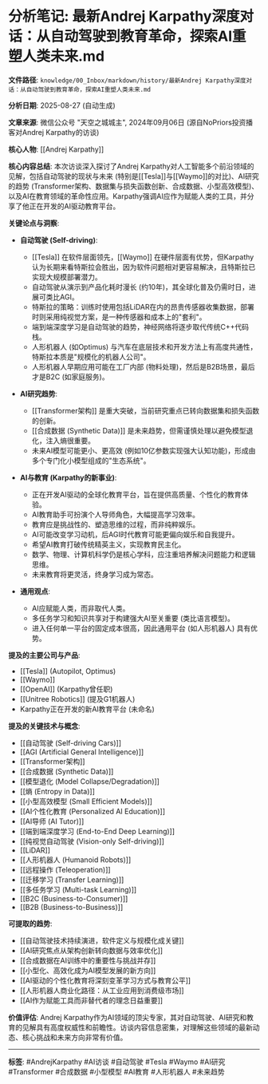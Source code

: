 # 分析笔记: 最新Andrej Karpathy深度对话：从自动驾驶到教育革命，探索AI重塑人类未来.md

**文件路径**: `knowledge/00_Inbox/markdown/history/最新Andrej Karpathy深度对话：从自动驾驶到教育革命，探索AI重塑人类未来.md`

**分析日期**: 2025-08-27 (自动生成)

**文章来源**: 微信公众号 "天空之城城主", 2024年09月06日 (源自NoPriors投资播客对Andrej Karpathy的访谈)

**核心人物**: [[Andrej Karpathy]]

**核心内容总结**:
本次访谈深入探讨了Andrej Karpathy对人工智能多个前沿领域的见解，包括自动驾驶的现状与未来 (特别是[[Tesla]]与[[Waymo]]的对比)、AI研究的趋势 (Transformer架构、数据集与损失函数创新、合成数据、小型高效模型)、以及AI在教育领域的革命性应用。Karpathy强调AI应作为赋能人类的工具，并分享了他正在开发的AI驱动教育平台。

**关键论点与洞察**:

*   **自动驾驶 (Self-driving)**:
    *   [[Tesla]] 在软件层面领先，[[Waymo]] 在硬件层面有优势，但Karpathy认为长期来看特斯拉会胜出，因为软件问题相对更容易解决，且特斯拉已实现大规模部署潜力。
    *   自动驾驶从演示到产品化耗时漫长 (约10年)，其全球化普及仍需时日，进展可类比AGI。
    *   特斯拉的策略：训练时使用包括LiDAR在内的昂贵传感器收集数据，部署时则采用纯视觉方案，是一种传感器和成本上的"套利"。
    *   端到端深度学习是自动驾驶的趋势，神经网络将逐步取代传统C++代码栈。
    *   人形机器人 (如Optimus) 与汽车在底层技术和开发方法上有高度共通性，特斯拉本质是"规模化的机器人公司"。
    *   人形机器人早期应用可能在工厂内部 (物料处理)，然后是B2B场景，最后才是B2C (如家庭服务)。

*   **AI研究趋势**:
    *   [[Transformer架构]] 是重大突破，当前研究重点已转向数据集和损失函数的创新。
    *   [[合成数据 (Synthetic Data)]] 是未来趋势，但需谨慎处理以避免模型退化，注入熵很重要。
    *   未来AI模型可能更小、更高效 (例如10亿参数实现强大认知功能)，形成由多个专门化小模型组成的"生态系统"。

*   **AI与教育 (Karpathy的新事业)**:
    *   正在开发AI驱动的全球化教育平台，旨在提供高质量、个性化的教育体验。
    - AI教育助手可扮演个人导师角色，大幅提高学习效率。
    - 教育应是挑战性的、塑造思维的过程，而非纯粹娱乐。
    - AI可能改变学习动机，后AGI时代教育可能更偏向娱乐和自我提升。
    - 希望AI教育打破传统精英主义，实现教育民主化。
    - 数学、物理、计算机科学仍是核心学科，应注重培养解决问题能力和逻辑思维。
    - 未来教育将更灵活，终身学习成为常态。

*   **通用观点**:
    *   AI应赋能人类，而非取代人类。
    *   多任务学习和知识共享对于构建强大AI至关重要 (类比语言模型)。
    *   进入任何单一平台的固定成本很高，因此通用平台 (如人形机器人) 具有优势。

**提及的主要公司与产品**:
*   [[Tesla]] (Autopilot, Optimus)
*   [[Waymo]]
*   [[OpenAI]] (Karpathy曾任职)
*   [[Unitree Robotics]] (提及G1机器人)
*   Karpathy正在开发的新AI教育平台 (未命名)

**提及的关键技术与概念**:
*   [[自动驾驶 (Self-driving Cars)]]
*   [[AGI (Artificial General Intelligence)]]
*   [[Transformer架构]]
*   [[合成数据 (Synthetic Data)]]
*   [[模型退化 (Model Collapse/Degradation)]]
*   [[熵 (Entropy in Data)]]
*   [[小型高效模型 (Small Efficient Models)]]
*   [[AI个性化教育 (Personalized AI Education)]]
*   [[AI导师 (AI Tutor)]]
*   [[端到端深度学习 (End-to-End Deep Learning)]]
*   [[纯视觉自动驾驶 (Vision-only Self-driving)]]
*   [[LiDAR]]
*   [[人形机器人 (Humanoid Robots)]]
*   [[远程操作 (Teleoperation)]]
*   [[迁移学习 (Transfer Learning)]]
*   [[多任务学习 (Multi-task Learning)]]
*   [[B2C (Business-to-Consumer)]]
*   [[B2B (Business-to-Business)]]

**可提取的趋势**:
*   [[自动驾驶技术持续演进，软件定义与规模化成关键]]
*   [[AI研究焦点从架构创新转向数据与效率优化]]
*   [[合成数据在AI训练中的重要性与挑战并存]]
*   [[小型化、高效化成为AI模型发展的新方向]]
*   [[AI驱动的个性化教育将深刻变革学习方式与教育公平]]
*   [[人形机器人商业化路径：从工业应用到消费级市场]]
*   [[AI作为赋能工具而非替代者的理念日益重要]]

**价值评估**:
Andrej Karpathy作为AI领域的顶尖专家，其对自动驾驶、AI研究和教育的见解具有高度权威性和前瞻性。访谈内容信息密集，对理解这些领域的最新动态、核心挑战和未来方向非常有价值。

---
**标签**: #AndrejKarpathy #AI访谈 #自动驾驶 #Tesla #Waymo #AI研究 #Transformer #合成数据 #小型模型 #AI教育 #人形机器人 #未来趋势 